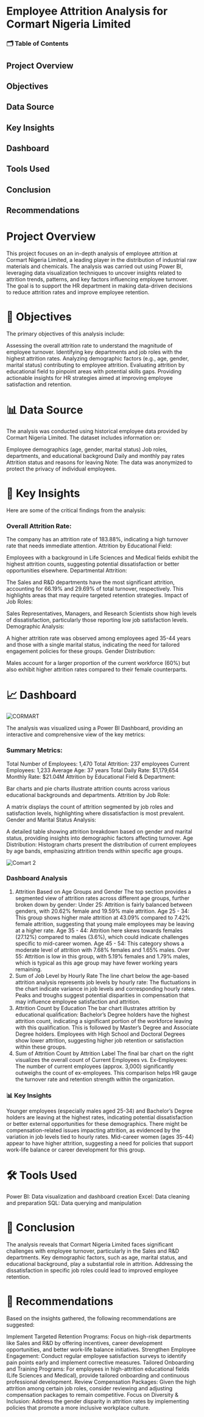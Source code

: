 # Employee Attrition Analysis for Cormart Nigeria Limited
### 🗂️ Table of Contents
## Project Overview
## Objectives
## Data Source
## Key Insights
## Dashboard
## Tools Used
## Conclusion
## Recommendations


# Project Overview
This project focuses on an in-depth analysis of employee attrition at Cormart Nigeria Limited, a leading player in the distribution of industrial raw materials and chemicals. The analysis was carried out using Power BI, leveraging data visualization techniques to uncover insights 
related to attrition trends, patterns, and key factors influencing employee turnover. The goal is to support the HR department in making data-driven decisions to reduce attrition rates and improve employee retention.

# 🎯 Objectives
The primary objectives of this analysis include:

Assessing the overall attrition rate to understand the magnitude of employee turnover.
Identifying key departments and job roles with the highest attrition rates.
Analyzing demographic factors (e.g., age, gender, marital status) contributing to employee attrition.
Evaluating attrition by educational field to pinpoint areas with potential skills gaps.
Providing actionable insights for HR strategies aimed at improving employee satisfaction and retention.

# 📊 Data Source
The analysis was conducted using historical employee data provided by Cormart Nigeria Limited. The dataset includes information on:

Employee demographics (age, gender, marital status)
Job roles, departments, and educational background
Daily and monthly pay rates
Attrition status and reasons for leaving
Note: The data was anonymized to protect the privacy of individual employees.

# 🔑 Key Insights
Here are some of the critical findings from the analysis:

### Overall Attrition Rate:

The company has an attrition rate of 183.88%, indicating a high turnover rate that needs immediate attention.
Attrition by Educational Field:

Employees with a background in Life Sciences and Medical fields exhibit the highest attrition counts, suggesting potential dissatisfaction or better opportunities elsewhere.
Departmental Attrition:

The Sales and R&D departments have the most significant attrition, accounting for 66.19% and 29.69% of total turnover, respectively. This highlights areas that may require targeted retention strategies.
Impact of Job Roles:

Sales Representatives, Managers, and Research Scientists show high levels of dissatisfaction, particularly those reporting low job satisfaction levels.
Demographic Analysis:

A higher attrition rate was observed among employees aged 35-44 years and those with a single marital status, indicating the need for tailored engagement policies for these groups.
Gender Distribution:

Males account for a larger proportion of the current workforce (60%) but also exhibit higher attrition rates compared to their female counterparts.

# 📈 Dashboard
![CORMART](https://github.com/user-attachments/assets/0ad07364-7910-47b5-ae2a-43f1511f3ad0)

The analysis was visualized using a Power BI Dashboard, providing an interactive and comprehensive view of the key metrics:

### Summary Metrics:

Total Number of Employees: 1,470
Total Attrition: 237 employees
Current Employees: 1,233
Average Age: 37 years
Total Daily Rate: $1,179,654
Monthly Rate: $21.04M
Attrition by Educational Field & Department:

Bar charts and pie charts illustrate attrition counts across various educational backgrounds and departments.
Attrition by Job Role:

A matrix displays the count of attrition segmented by job roles and satisfaction levels, highlighting where dissatisfaction is most prevalent.
Gender and Marital Status Analysis:

A detailed table showing attrition breakdown based on gender and marital status, providing insights into demographic factors affecting turnover.
Age Distribution:
Histogram charts present the distribution of current employees by age bands, emphasizing attrition trends within specific age groups.

![Comart 2](https://github.com/user-attachments/assets/a87b4e2d-9232-412d-9bb0-5f5d11df701a)
### Dashboard Analysis 
1. Attrition Based on Age Groups and Gender
The top section provides a segmented view of attrition rates across different age groups, further broken down by gender:
Under 25:
Attrition is fairly balanced between genders, with 20.62% female and 19.59% male attrition.
Age 25 - 34:
This group shows higher male attrition at 43.09% compared to 7.42% female attrition, suggesting that young male employees may be leaving at a higher rate.
Age 35 - 44:
Attrition here skews towards females (27.12%) compared to males (3.6%), which could indicate challenges specific to mid-career women.
Age 45 - 54:
This category shows a moderate level of attrition with 7.68% females and 1.65% males.
Over 55:
Attrition is low in this group, with 5.19% females and 1.79% males, which is typical as this age group may have fewer working years remaining.
2. Sum of Job Level by Hourly Rate
The line chart below the age-based attrition analysis represents job levels by hourly rate:
The fluctuations in the chart indicate variance in job levels and corresponding hourly rates.
Peaks and troughs suggest potential disparities in compensation that may influence employee satisfaction and attrition.
3. Attrition Count by Education
The bar chart illustrates attrition by educational qualification:
Bachelor’s Degree holders have the highest attrition count, indicating a significant portion of the workforce leaving with this qualification.
This is followed by Master’s Degree and Associate Degree holders.
Employees with High School and Doctoral Degrees show lower attrition, suggesting higher job retention or satisfaction within these groups.
4. Sum of Attrition Count by Attrition Label
The final bar chart on the right visualizes the overall count of Current Employees vs. Ex-Employees:
The number of current employees (approx. 3,000) significantly outweighs the count of ex-employees.
This comparison helps HR gauge the turnover rate and retention strength within the organization.

### 📊 Key Insights
Younger employees (especially males aged 25-34) and Bachelor’s Degree holders are leaving at the highest rates, indicating potential dissatisfaction or better external opportunities for these demographics.
There might be compensation-related issues impacting attrition, as evidenced by the variation in job levels tied to hourly rates.
Mid-career women (ages 35-44) appear to have higher attrition, suggesting a need for policies that support work-life balance or career development for this group.

# 🛠️ Tools Used
Power BI: Data visualization and dashboard creation
Excel: Data cleaning and preparation
SQL: Data querying and manipulation

# 📌 Conclusion
The analysis reveals that Cormart Nigeria Limited faces significant challenges with employee turnover, particularly in the Sales and R&D departments. Key demographic factors, such as age, marital status, and educational background, play a substantial role in attrition. Addressing the dissatisfaction in specific job roles could lead to improved employee retention.

# 🚀 Recommendations
Based on the insights gathered, the following recommendations are suggested:

Implement Targeted Retention Programs: Focus on high-risk departments like Sales and R&D by offering incentives, career development opportunities, and better work-life balance initiatives.
Strengthen Employee Engagement: Conduct regular employee satisfaction surveys to identify pain points early and implement corrective measures.
Tailored Onboarding and Training Programs: For employees in high-attrition educational fields (Life Sciences and Medical), provide tailored onboarding and continuous professional development.
Review Compensation Packages: Given the high attrition among certain job roles, consider reviewing and adjusting compensation packages to remain competitive.
Focus on Diversity & Inclusion: Address the gender disparity in attrition rates by implementing policies that promote a more inclusive workplace culture.
